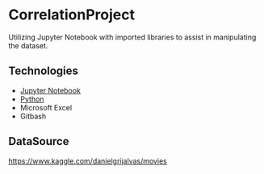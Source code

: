 # CorrelationProject

Utilizing Jupyter Notebook with imported libraries to assist in manipulating the dataset.

## Technologies
* [Jupyter Notebook](https://jupyter.org/)
* [Python](https://www.python.org/downloads/)
* Microsoft Excel
* Gitbash

## DataSource
https://www.kaggle.com/danielgrijalvas/movies


